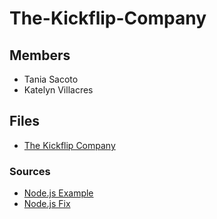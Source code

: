 # The-Kickflip-Company

## Members
- Tania Sacoto
- Katelyn Villacres

## Files
- [The Kickflip Company](WhitePaper_Project2.pdf)
### Sources
- [Node.js Example](https://dev.to/barksanto/submit-form-data-from-client-to-nodejs-api-2p16)
- [Node.js Fix](https://copyprogramming.com/howto/refused-to-apply-style-from-http-localhost-3000-style-css-because-its-mime-type-text-html)


